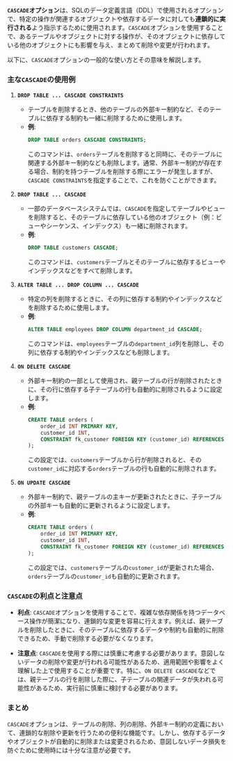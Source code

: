 **`CASCADE`オプション**は、SQLのデータ定義言語（DDL）で使用されるオプションで、特定の操作が関連するオブジェクトや依存するデータに対しても**連鎖的に実行される**よう指示するために使用されます。`CASCADE`オプションを使用することで、あるテーブルやオブジェクトに対する操作が、そのオブジェクトに依存している他のオブジェクトにも影響を与え、まとめて削除や変更が行われます。

以下に、`CASCADE`オプションの一般的な使い方とその意味を解説します。

### 主な`CASCADE`の使用例

1. **`DROP TABLE ... CASCADE CONSTRAINTS`**
   - テーブルを削除するとき、他のテーブルの外部キー制約など、そのテーブルに依存する制約も一緒に削除するために使用します。
   - **例**:
     ```sql
     DROP TABLE orders CASCADE CONSTRAINTS;
     ```
     このコマンドは、`orders`テーブルを削除すると同時に、そのテーブルに関連する外部キー制約なども削除します。通常、外部キー制約が存在する場合、制約を持つテーブルを削除する際にエラーが発生しますが、`CASCADE CONSTRAINTS`を指定することで、これを防ぐことができます。

2. **`DROP TABLE ... CASCADE`**
   - 一部のデータベースシステムでは、`CASCADE`を指定してテーブルやビューを削除すると、そのテーブルに依存している他のオブジェクト（例：ビューやシーケンス、インデックス）も一緒に削除されます。
   - **例**:
     ```sql
     DROP TABLE customers CASCADE;
     ```
     このコマンドは、`customers`テーブルとそのテーブルに依存するビューやインデックスなどをすべて削除します。

3. **`ALTER TABLE ... DROP COLUMN ... CASCADE`**
   - 特定の列を削除するときに、その列に依存する制約やインデックスなどを削除するために使用します。
   - **例**:
     ```sql
     ALTER TABLE employees DROP COLUMN department_id CASCADE;
     ```
     このコマンドは、`employees`テーブルの`department_id`列を削除し、その列に依存する制約やインデックスなども削除します。

4. **`ON DELETE CASCADE`**
   - 外部キー制約の一部として使用され、親テーブルの行が削除されたときに、その行に依存する子テーブルの行も自動的に削除されるように設定します。
   - **例**:
     ```sql
     CREATE TABLE orders (
         order_id INT PRIMARY KEY,
         customer_id INT,
         CONSTRAINT fk_customer FOREIGN KEY (customer_id) REFERENCES customers(customer_id) ON DELETE CASCADE
     );
     ```
     この設定では、`customers`テーブルから行が削除されると、その`customer_id`に対応する`orders`テーブルの行も自動的に削除されます。

5. **`ON UPDATE CASCADE`**
   - 外部キー制約で、親テーブルの主キーが更新されたときに、子テーブルの外部キーも自動的に更新されるように設定します。
   - **例**:
     ```sql
     CREATE TABLE orders (
         order_id INT PRIMARY KEY,
         customer_id INT,
         CONSTRAINT fk_customer FOREIGN KEY (customer_id) REFERENCES customers(customer_id) ON UPDATE CASCADE
     );
     ```
     この設定では、`customers`テーブルの`customer_id`が更新された場合、`orders`テーブルの`customer_id`も自動的に更新されます。

### `CASCADE`の利点と注意点

- **利点**: `CASCADE`オプションを使用することで、複雑な依存関係を持つデータベース操作が簡潔になり、連鎖的な変更を容易に行えます。例えば、親テーブルを削除したときに、そのテーブルに依存するデータや制約も自動的に削除できるため、手動で削除する必要がなくなります。

- **注意点**: `CASCADE`を使用する際には慎重に考慮する必要があります。意図しないデータの削除や変更が行われる可能性があるため、適用範囲や影響をよく理解した上で使用することが重要です。特に、`ON DELETE CASCADE`などでは、親テーブルの行を削除した際に、子テーブルの関連データが失われる可能性があるため、実行前に慎重に検討する必要があります。

### まとめ

`CASCADE`オプションは、テーブルの削除、列の削除、外部キー制約の定義において、連鎖的な削除や更新を行うための便利な機能です。しかし、依存するデータやオブジェクトが自動的に削除または変更されるため、意図しないデータ損失を防ぐために使用時には十分な注意が必要です。
